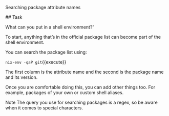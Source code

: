 Searching package attribute names

## Task

What can you put in a shell environment?”

To start, anything that’s in the official package list can become part of the shell environment.

You can search the package list using:


`nix-env -qaP git`{{execute}}

The first column is the attribute name and the second is the package name and its version.

Once you are comfortable doing this, you can add other things too. For example, packages of your own or custom shell aliases.

Note
The query you use for searching packages is a regex, so be aware when it comes to special characters.

